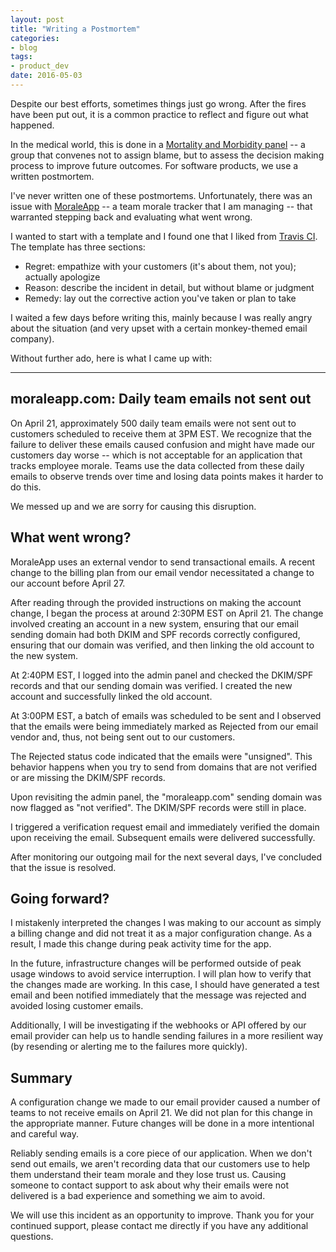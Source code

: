 ```yaml
---
layout: post
title: "Writing a Postmortem"
categories:
- blog
tags:
- product_dev
date: 2016-05-03
---
```


Despite our best efforts, sometimes things just go wrong. After the fires have been put out, it is a common practice to reflect and figure out what happened.

In the medical world, this is done in a [Mortality and Morbidity panel][comp] -- a group that convenes not to assign blame, but to assess the decision making process to improve future outcomes. For software products, we use a written postmortem.

I've never written one of these postmortems. Unfortunately, there was an issue with [MoraleApp][morale] -- a team morale tracker that I am managing -- that warranted stepping back and evaluating what went wrong.

I wanted to start with a template and I found one that I liked from [Travis CI][travis]. The template has three sections:

* Regret: empathize with your customers (it's about them, not you); actually apologize
* Reason: describe the incident in detail, but without blame or judgment
* Remedy: lay out the corrective action you've taken or plan to take

I waited a few days before writing this, mainly because I was really angry about the situation (and very upset with a certain monkey-themed email company).

Without further ado, here is what I came up with:

---

## moraleapp.com: Daily team emails not sent out
On April 21, approximately 500 daily team emails were not sent out to customers scheduled to receive them at 3PM EST. We recognize that the failure to deliver these emails caused confusion and might have made our customers day worse -- which is not acceptable for an application that tracks employee morale. Teams use the data collected from these daily emails to observe trends over time and losing data points makes it harder to do this.

We messed up and we are sorry for causing this disruption.

## What went wrong?
MoraleApp uses an external vendor to send transactional emails. A recent change to the billing plan from our email vendor necessitated a change to our account before April 27.

After reading through the provided instructions on making the account change, I began the process at around 2:30PM EST on April 21. The change involved creating an account in a new system, ensuring that our email sending domain had both DKIM and SPF records correctly configured, ensuring that our domain was verified, and then linking the old account to the new system.

At 2:40PM EST, I logged into the admin panel and checked the DKIM/SPF records and that our sending domain was verified. I created the new account and successfully linked the old account.

At 3:00PM EST, a batch of emails was scheduled to be sent and I observed that the emails were being immediately marked as Rejected from our email vendor and, thus, not being sent out to our customers.

The Rejected status code indicated that the emails were "unsigned". This behavior happens when you try to send from domains that are not verified or are missing the DKIM/SPF records.

Upon revisiting the admin panel, the "moraleapp.com" sending domain was now flagged as "not verified". The DKIM/SPF records were still in place. 

I triggered a verification request email and immediately verified the domain upon receiving the email. Subsequent emails were delivered successfully. 

After monitoring our outgoing mail for the next several days, I've concluded that the issue is resolved.

## Going forward?
I mistakenly interpreted the changes I was making to our account as simply a billing change and did not treat it as a major configuration change. As a result, I made this change during peak activity time for the app.

In the future, infrastructure changes will be performed outside of peak usage windows to avoid service interruption. I will plan how to verify that the changes made are working. In this case, I should have generated a test email and been notified immediately that the message was rejected and avoided losing customer emails.

Additionally, I will be investigating if the webhooks or API offered by our email provider can help us to handle sending failures in a more resilient way (by resending or alerting me to the failures more quickly).

## Summary
A configuration change we made to our email provider caused a number of teams to not receive emails on April 21. We did not plan for this change in the appropriate manner. Future changes will be done in a more intentional and careful way.

Reliably sending emails is a core piece of our application. When we don't send out emails, we aren't recording data that our customers use to help them understand their team morale and they lose trust us. Causing someone to contact support to ask about why their emails were not delivered is a bad experience and something we aim to avoid.

We will use this incident as an opportunity to improve. Thank you for your continued support, please contact me directly if you have any additional questions.

[morale]: https://moraleapp.com/
[comp]: http://mdswanson.com/writeup/2012/10/29/complications.html
[travis]: https://blog.travis-ci.com/2014-06-26-three-ingredients-to-a-great-postmortem/